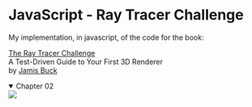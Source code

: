 # JavaScript - Ray Tracer Challenge

My implementation, in javascript, of the code for the book:

[The Ray Tracer Challenge](https://pragprog.com/book/jbtracer/the-ray-tracer-challenge)  
A Test-Driven Guide to Your First 3D Renderer  
by [Jamis Buck](https://github.com/jamis)

<details open>
  <summary>Chapter 02</summary>
  <img src="https://github.com/amatla/js-ray/blob/main/imgs/ch02.ppm width=600">
</details>
